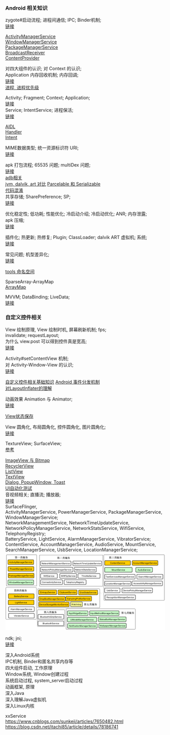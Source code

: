 ### Android 相关知识  
zygote#启动流程;  进程间通信;  IPC;  Binder机制;  
[链接](basic/ipc_service/system_zygote_binder.md)  

[ActivityManagerService](basic/ipc_service/ActivityManagerService.md)  
[WindowManagerService](basic/view_window/WindowManagerService.md)  
[PackageManagerService](basic/ipc_service/PackageManagerService.md)   
[BroadcastReceiver](basic/ipc_service/BroadcastReceiver.md)  
[ContentProvider](basic/ipc_service/ContentProvider.md)  

对四大组件的认识;  对 Context 的认识;  
Application 内存回收机制; 内存回调;  
[链接](basic/context/concept.md)  
[进程, 进程优先级](basic/ipc_service/process.md)  

Activity;  Fragment;  Context;  Application;  
[链接](basic/context/Activity.md)  
Service;  IntentService;  进程保活;  
[链接](basic/ipc_service/Service.md)  

[AIDL](basic/ipc_service/AIDL.md)  
[Handler](basic/handler/Handler.md)  
[Intent](basic/context/Intent.md)   

MIME数据类型;  统一资源标识符 URI;  
[链接](/ComputerScience/network/URI.md)   

apk 打包流程;  65535 问题;  multiDex 问题;    
[链接](basic/apk_build.md)  
[adb相关](basic/adb.md)  
[jvm, dalvik, art 对比](basic/jvm_dalvik_art.md)
[Parcelable 和 Serializable](basic/parcelable_serializable.md)  
[代码混淆](basic/library/progurd.md)  
共享存储;  SharePreference; SP;  
[链接](basic/sharePreference.md)  

优化稳定性;  低功耗;  性能优化;  冷启动介绍;  冷启动优化;  ANR;  内存泄露;  
apk 压缩;  
[链接](basic/optimize_stability_lowPower.md)  

插件化; 热更新; 热修复; Plugin; ClassLoader;  dalvik ART 虚拟机;  系统;  
[链接](basic/library/plugin_hotfix_avm.md)  

常见问题;  机型差异化;  
[链接](basic/library/bug.md)  

[tools 命名空间](basic/tools.md)  

SparseArray-ArrayMap  
[ArrayMap](basic/library/ArrayMap.md)  

MVVM;  DataBinding;  LiveData;  
[链接](basic/databinding/databinding.md)   

### 自定义控件相关  
View 绘制原理, View 绘制时机, 屏幕刷新机制;   fps;  
invalidate;  requestLayout;  
为什么 view.post 可以得到控件真是宽高;  
[链接](basic/view_window/invalidate_requestLayout.md)  

Activity#setContentView 机制;  
对 Activity-Window-View 的认识;  
[链接](basic/view_window/activity_window_view.md)  


[自定义控件相关基础知识](basic/view_window/view_basic_know.md)
[Android 事件分发机制](basic/view_window/dispatchTouchEvent.md)  
[对LayoutInflater的理解](basic/view_window/LayoutInflater.md)  

动画效果  Animation 与 Animator;  
[链接](basic/view_window/animation_animator.md)

[View状态保存](basic/view_window/view_state.md)  

View 圆角化, 布局圆角化, 控件圆角化, 图片圆角化;  
[链接](basic/view_window/layout_rounder.md)  

TextureView; SurfaceView;  
[参考](basic/view_window/TextureView.md)  

[ImageView 与 Bitmap](basic/view_widget/ImageView.md)  
[RecyclerView](basic/recyclerView/RecyclerView.md)  
[ListView](basic/recyclerView/ListView.md)  
[TextView](basic/view_widget/TextView.md)  
[Dialog, PopupWindow, Toast](basic/notify/Dialog_PopupWindow_Toast.md)  
[UI自动化测试](basic/view_window/UiAutomator.md)  
音视频相关; 直播流; 播放器;  
[链接](basic/live_stream/live_stream.md)  
SurfaceFlinger,  
ActivityManagerService, PowerManagerService, PackageManagerService, WindowManagerService;  
NetworkManagementService, NetworkTimeUpdateService, NetworkPolicyManagerService, NetworkStatsService, WifiService, TelephonyRegistry;  
BatteryService, LightService, AlarmManagerService, VibratorService;  
ContentService, AccountManagerService, AudioService, MountService, SearchManagerService, UsbService, LocationManagerService;  
![AndroidService](basic/ImageFiles/android_service_001.png)  

ndk;  jni;  
[链接](basic/ndk/jni.md)  

深入Android系统  
IPC机制, Binder和匿名共享内存等  
四大组件启动, 工作原理  
Window系统, Window创建过程  
系统启动过程, system_server启动过程  
动画框架, 原理  
深入Java  
深入理解Java虚拟机  
深入Linux内核  

xxService  
https://www.cnblogs.com/sunkeji/articles/7650482.html  
https://blog.csdn.net/itachi85/article/details/78186741  

